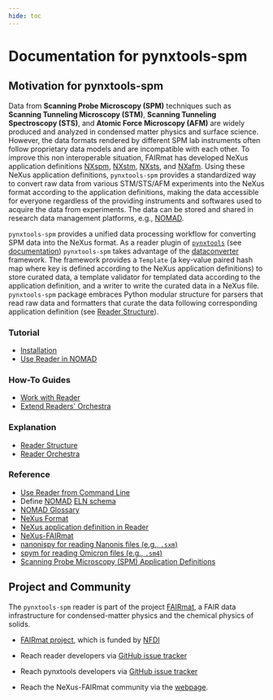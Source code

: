 ```yaml
---
hide: toc
---
```


# Documentation for pynxtools-spm

## **Motivation for pynxtools-spm**
Data from __Scanning Probe Microscopy (SPM)__ techniques such as __Scanning Tunneling Microscopy (STM)__, __Scanning Tunneling Spectroscopy (STS)__, and __Atomic Force Microscopy (AFM)__ are widely produced and analyzed in condensed matter physics and surface science. However, the data formats rendered by different SPM lab instruments often follow proprietary data models and are incompatible with each other. To improve this non interoperable situation, FAIRmat has developed NeXus application definitions [NXspm](https://fairmat-nfdi.github.io/nexus_definitions/classes/contributed_definitions/NXspm.html), [NXstm](https://fairmat-nfdi.github.io/nexus_definitions/classes/contributed_definitions/NXstm.html), [NXsts](https://fairmat-nfdi.github.io/nexus_definitions/classes/contributed_definitions/NXsts.html), and [NXafm](https://fairmat-nfdi.github.io/nexus_definitions/classes/contributed_definitions/NXafm.html). Using these NeXus application definitions, `pynxtools-spm` provides a standardized way to convert raw data from various STM/STS/AFM experiments into the NeXus format according to the application definitions, making the data accessible for everyone regardless of the providing instruments and softwares used to acquire the data from experiments. The data can be stored and shared in research data management platforms, e.g., [NOMAD](https://nomad-lab.eu/nomad-lab/).

`pynxtools-spm` provides a unified data processing workflow for converting SPM data into the NeXus format. As a reader plugin of [`pynxtools`](https://github.com/FAIRmat-NFDI/pynxtools) (see [documentation](https://fairmat-nfdi.github.io/pynxtools/index.html)) `pynxtools-spm` takes advantage of the [dataconverter](https://fairmat-nfdi.github.io/pynxtools/learn/pynxtools/dataconverter-and-readers.html) framework. The framework provides a `Template` (a key-value paired hash map where key is defined according to the NeXus application definitions) to store curated data, a template validator for templated data according to the application definition, and a writer to write the curated data in a NeXus file. `pynxtools-spm` package embraces Python modular structure for parsers that read raw data and formatters that curate the data following corresponding application definition (see [Reader Structure](explanation/reader-structure.md)).

<div markdown="block" class="home-grid">
<div markdown="block">

### Tutorial
- [Installation](tutorials/installation.md)
- [Use Reader in NOMAD](tutorials/use-reader-in-nomad.md)

</div>
<!--
     1. Run Reader in north tools
 -->
<div markdown="block">

### How-To Guides

- [Work with Reader](how-to-guides/work-with-reader.md)
- [Extend Readers' Orchestra](how-to-guides/how-to-extend-readers.md)

</div>
<div markdown="block">

### Explanation
- [Reader Structure](explanation/reader-structure.md)
- [Reader Orchestra](explanation/reader-orchestra.md)

</div>
<div markdown="block">

### Reference

- [Use Reader from Command Line](reference/standalone-usages.md)
- Define [NOMAD](https://nomad-lab.eu/nomad-lab/) [ELN schema](https://nomad-lab.eu/prod/v1/staging/docs/howto/customization/elns.html#schemas-for-elns)
- [NOMAD Glossary](https://nomad-lab.eu/prod/v1/staging/docs/reference/glossary.html)
- [NeXus Format](https://www.nexusformat.org/)
- [NeXus application definition in Reader](reference/reference.md#nexus)
- [NeXus-FAIRmat](https://fairmat-nfdi.github.io/nexus_definitions/index.html)
- [nanonispy for reading Nanonis files (e.g., `.sxm`)](https://github.com/underchemist/nanonispy)
- [spym for reading Omicron files (e.g., `.sm4`)](https://github.com/rescipy-project/spym)
- [Scanning Probe Microscopy (SPM) Application Definitions](https://fairmat-nfdi.github.io/nexus_definitions/classes/contributed_definitions/spm-structure.html#spm-structure)

</div>
</div>

## Project and Community

The `pynxtools-spm` reader is part of the project [FAIRmat](https://www.fairmat-nfdi.eu/fairmat), a FAIR data infrastructure for condensed-matter physics and the chemical physics of solids.

- [FAIRmat project](https://gepris.dfg.de/gepris/projekt/460197019?language=en), which is funded by [NFDI](https://www.nfdi.de/)
- Reach reader developers via [GitHub issue tracker](https://github.com/FAIRmat-NFDI/pynxtools-spm/issues)
- Reach pynxtools developers via [GitHub issue tracker](https://github.com/FAIRmat-NFDI/pynxtools/issues)

- Reach the NeXus-FAIRmat community via the [webpage](https://fairmat-nfdi.github.io/nexus_definitions/).